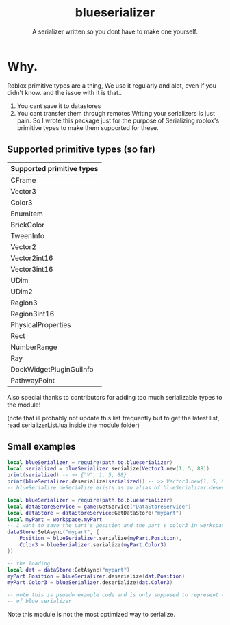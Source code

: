 <h1 align="center">blueserializer</h1>
<div align="center">A serializer written so you dont have to make one yourself.</div>
<div>&nbsp;</div>

# Why.
Roblox primitive types are a thing, We use it regularly and alot, even if you didn't know. and the issue with it is that..
1. You cant save it to datastores
2. You cant transfer them through remotes
Writing your serializers is just pain. So I wrote this package just for the purpose of
Serializing roblox's primitive types to make them supported for these.
## Supported primitive types (so far)

| Supported primitive types |
|---------------------------|
| CFrame                    |
| Vector3                   |
| Color3                    |
| EnumItem                  |
| BrickColor                |
| TweenInfo                 |
| Vector2                   |
| Vector2int16              |
| Vector3int16              |
| UDim                      |
| UDim2                     |
| Region3                   |
| Region3int16              |
| PhysicalProperties        |
| Rect                      |
| NumberRange               |
| Ray                       |
| DockWidgetPluginGuiInfo   |
| PathwayPoint              |

Also special thanks to contributors for adding too much
serializable types to the module!

(note that ill probably not update this list frequently but to get the latest list,
read serializerList.lua inside the module folder)

## Small examples

```lua
local blueSerializer = require(path.to.blueserializer)
local serialized = blueSerializer.serialize(Vector3.new(1, 5, 88))
print(serialized) -- >> {"V", 1, 5, 88}
print(blueSerializer.deserialize(serialized)) -- >> Vector3.new(1, 5, 88) or in the output 1, 5, 88
-- blueSerialize.deSerialize exists as an alias of blueSerializer.deserialize
```

```lua
local blueSerializer = require(path.to.blueserializer)
local dataStoreService = game:GetService("DataStoreService")
local dataStore = dataStoreService:GetDataStore("mypart")
local myPart = workspace.myPart
-- i want to save the part's position and the part's color3 in workspace
dataStore:SetAsync("mypart", {
    Position = blueSerializer.serialize(myPart.Position),
    Color3 = blueSerializer.serialize(myPart.Color3)
})

-- the loading
local dat = dataStore:GetAsync("mypart")
myPart.Position = blueSerializer.deserialize(dat.Position)
myPart.Color3 = blueSerializer.deserialize(dat.Color3)

-- note this is psuedo example code and is only supposed to represent the basic usage
-- of blue serializer
```

Note this module is not the most optimized way to serialize.
